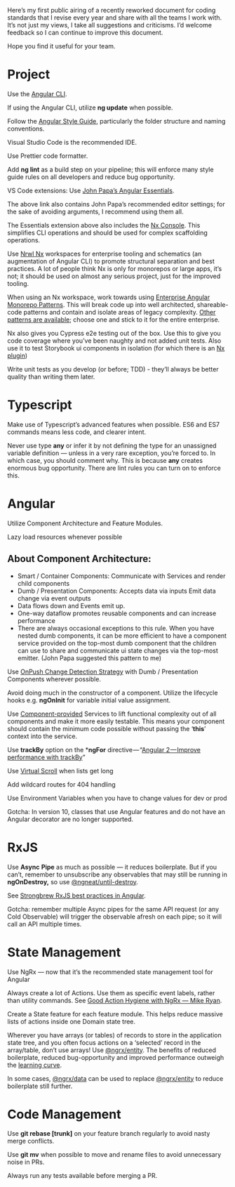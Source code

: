 Here’s my first public airing of a recently reworked document for coding standards that I revise every year and share with all the teams I work with. It’s not just my views, I take all suggestions and criticisms. I’d welcome feedback so I can continue to improve this document.

Hope you find it useful for your team.

# Project

Use the [Angular CLI](https://cli.angular.io/).

If using the Angular CLI, utilize **ng update** when possible.

Follow the [Angular Style Guide](https://angular.io/guide/styleguide), particularly the folder structure and naming conventions.

Visual Studio Code is the recommended IDE.

Use Prettier code formatter.

Add **ng lint** as a build step on your pipeline; this will enforce many style guide rules on all developers and reduce bug opportunity.

VS Code extensions: Use [John Papa’s Angular Essentials](https://marketplace.visualstudio.com/items?itemName=johnpapa.angular-essentials).

The above link also contains John Papa’s recommended editor settings; for the sake of avoiding arguments, I recommend using them all.

The Essentials extension above also includes the [Nx Console](https://marketplace.visualstudio.com/items?itemName=nrwl.angular-console). This simplifies CLI operations and should be used for complex scaffolding operations.

Use [Nrwl Nx](https://nx.dev/) workspaces for enterprise tooling and schematics (an augmentation of Angular CLI) to promote structural separation and best practices. A lot of people think Nx is only for monorepos or large apps, it’s not; it should be used on almost any serious project, just for the improved tooling.

When using an Nx workspace, work towards using [Enterprise Angular Monorepo Patterns](https://go.nrwl.io/angular-enterprise-monorepo-patterns-new-book). This will break code up into well architected, shareable-code patterns and contain and isolate areas of legacy complexity. [Other patterns are available](https://www.angulararchitects.io/en/konferenzen/sustainable-angular-architectures-with-nx-and-strategic-design-3/); choose one and stick to it for the entire enterprise.

Nx also gives you Cypress e2e testing out of the box. Use this to give you code coverage where you’ve been naughty and not added unit tests. Also use it to test Storybook ui components in isolation (for which there is an [Nx plugin](https://nx.dev/angular/plugins/storybook/overview))

Write unit tests as you develop (or before; TDD) - they’ll always be better quality than writing them later.

# Typescript

Make use of Typescript’s advanced features when possible. ES6 and ES7 commands means less code, and clearer intent.

Never use type **any** or infer it by not defining the type for an unassigned variable definition — unless in a very rare exception, you’re forced to. In which case, you should comment why. This is because **any** creates enormous bug opportunity. There are lint rules you can turn on to enforce this.

# Angular

Utilize Component Architecture and Feature Modules.

Lazy load resources whenever possible

## About Component Architecture:

*   Smart / Container Components: Communicate with Services and render child components
*   Dumb / Presentation Components: Accepts data via inputs Emit data change via event outputs
*   Data flows down and Events emit up.
*   One-way dataflow promotes reusable components and can increase performance
*   There are always occasional exceptions to this rule. When you have nested dumb components, it can be more efficient to have a component service provided on the top-most dumb component that the children can use to share and communicate ui state changes via the top-most emitter. (John Papa suggested this pattern to me)

Use [OnPush Change Detection Strategy](https://netbasal.com/a-comprehensive-guide-to-angular-onpush-change-detection-strategy-5bac493074a4) with Dumb / Presentation Components wherever possible.

Avoid doing much in the constructor of a component. Utilize the lifecycle hooks e.g. **ngOnInit** for variable initial value assignment.

Use [Component-provided](https://angular.io/guide/architecture-services#providing-services) Services to lift functional complexity out of all components and make it more easily testable. This means your component should contain the minimum code possible without passing the ‘**this**’ context into the service.

Use **trackBy** option on the ***ngFor** directive — “[Angular 2 — Improve performance with trackBy](https://netbasal.com/angular-2-improve-performance-with-trackby-cc147b5104e5)”

Use [Virtual Scroll](https://material.angular.io/cdk/scrolling/overview) when lists get long

Add wildcard routes for 404 handling

Use Environment Variables when you have to change values for dev or prod

Gotcha: In version 10, classes that use Angular features and do not have an Angular decorator are no longer supported.

# RxJS

Use **Async** **Pipe** as much as possible — it reduces boilerplate. But if you can’t, remember to unsubscribe any observables that may still be running in **ngOnDestroy,** so use [@ngneat/until-destroy](https://www.npmjs.com/package/@ngneat/until-destroy).

See [Strongbrew RxJS best practices in Angular](https://blog.strongbrew.io/rxjs-best-practices-in-angular/).

Gotcha: remember multiple Async pipes for the same API request (or any Cold Observable) will trigger the observable afresh on each pipe; so it will call an API multiple times.

# State Management

Use NgRx — now that it’s the recommended state management tool for Angular

Always create a lot of Actions. Use them as specific event labels, rather than utility commands. See [Good Action Hygiene with NgRx — Mike Ryan](https://www.youtube.com/watch?v=JmnsEvoy-gY#action=share).

Create a State feature for each feature module. This helps reduce massive lists of actions inside one Domain state tree.

Wherever you have arrays (or tables) of records to store in the application state tree, and you often focus actions on a ‘selected’ record in the array/table, don’t use arrays! Use [@ngrx/entity](https://ngrx.io/guide/entity). The benefits of reduced boilerplate, reduced bug-opportunity and improved performance outweigh the [learning curve](https://blog.angular-university.io/ngrx-entity/).

In some cases, [@ngrx/data](https://ngrx.io/guide/data) can be used to replace [@ngrx/entity](https://ngrx.io/guide/entity) to reduce boilerplate still further.

# Code Management

Use **git rebase [trunk]** on your feature branch regularly to avoid nasty merge conflicts.

Use **git mv** when possible to move and rename files to avoid unnecessary noise in PRs.

Always run any tests available before merging a PR.
